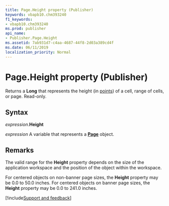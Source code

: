 ```yaml
---
title: Page.Height property (Publisher)
keywords: vbapb10.chm393240
f1_keywords:
- vbapb10.chm393240
ms.prod: publisher
api_name:
- Publisher.Page.Height
ms.assetid: 7ab931d7-c4aa-4687-44f8-2d03a389cd4f
ms.date: 06/11/2019
localization_priority: Normal
---
```



# Page.Height property (Publisher)

Returns a **Long** that represents the height (in [points](../language/glossary/vbe-glossary.md#point)) of a cell, range of cells, or page. Read-only.


## Syntax

_expression_.**Height**

_expression_ A variable that represents a **[Page](Publisher.Page.md)** object.


## Remarks

The valid range for the **Height** property depends on the size of the application workspace and the position of the object within the workspace. 

For centered objects on non-banner page sizes, the **Height** property may be 0.0 to 50.0 inches. For centered objects on banner page sizes, the **Height** property may be 0.0 to 241.0 inches.


[!include[Support and feedback](~/includes/feedback-boilerplate.md)]